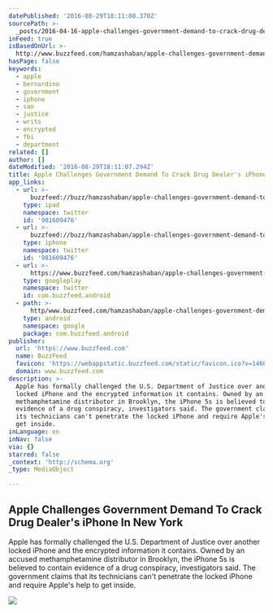 ```yaml
---
datePublished: '2016-08-29T18:11:08.370Z'
sourcePath: >-
  _posts/2016-04-16-apple-challenges-government-demand-to-crack-drug-dealers-ip.md
inFeed: true
isBasedOnUrl: >-
  http://www.buzzfeed.com/hamzashaban/apple-challenges-government-demand-to-crack-drug-dealers-iph#.lyz519Bpy
hasPage: false
keywords:
  - apple
  - bernardino
  - government
  - iphone
  - san
  - justice
  - writs
  - encrypted
  - fbi
  - department
related: []
author: []
dateModified: '2016-08-29T18:11:07.294Z'
title: Apple Challenges Government Demand To Crack Drug Dealer's iPhone In New York
app_links:
  - url: >-
      buzzfeed://buzz/hamzashaban/apple-challenges-government-demand-to-crack-drug-dealers-iph
    type: ipad
    namespace: twitter
    id: '981609476'
  - url: >-
      buzzfeed://buzz/hamzashaban/apple-challenges-government-demand-to-crack-drug-dealers-iph
    type: iphone
    namespace: twitter
    id: '981609476'
  - url: >-
      https://www.buzzfeed.com/hamzashaban/apple-challenges-government-demand-to-crack-drug-dealers-iph
    type: googleplay
    namespace: twitter
    id: com.buzzfeed.android
  - path: >-
      http/www.buzzfeed.com/hamzashaban/apple-challenges-government-demand-to-crack-drug-dealers-iph?utm_source=google&utm_medium=appindex&utm_campaign=appindex
    type: android
    namespace: google
    package: com.buzzfeed.android
publisher:
  url: 'https://www.buzzfeed.com'
  name: BuzzFeed
  favicon: 'https://webappstatic.buzzfeed.com/static/favicon.ico?v=1460753366'
  domain: www.buzzfeed.com
description: >-
  Apple has formally challenged the U.S. Department of Justice over another
  locked iPhone and the encrypted information it contains. Owned by an accused
  methamphetamine distributor in Brooklyn, the iPhone 5s is believed to contain
  evidence of a drug conspiracy, investigators said. The government claims that
  its technicians can't penetrate the locked iPhone and require Apple's help to
  get inside.
inLanguage: en
inNav: false
via: {}
starred: false
_context: 'http://schema.org'
_type: MediaObject

---
```

<article style=""><h1>Apple Challenges Government Demand To Crack Drug Dealer's iPhone In New York</h1><p>Apple has formally challenged the U.S. Department of Justice over another locked iPhone and the encrypted information it contains. Owned by an accused methamphetamine distributor in Brooklyn, the iPhone 5s is believed to contain evidence of a drug conspiracy, investigators said. The government claims that its technicians can't penetrate the locked iPhone and require Apple's help to get inside.</p><img src="https://img.buzzfeed.com/buzzfeed-static/static/2016-04/15/17/campaign_images/webdr05/apple-challenges-government-demand-to-crack-drug--2-12401-1460755652-1_dblbig.jpg" /></article>